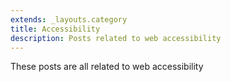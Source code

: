 ```yaml
---
extends: _layouts.category
title: Accessibility
description: Posts related to web accessibility
---
```


These posts are all related to web accessibility
